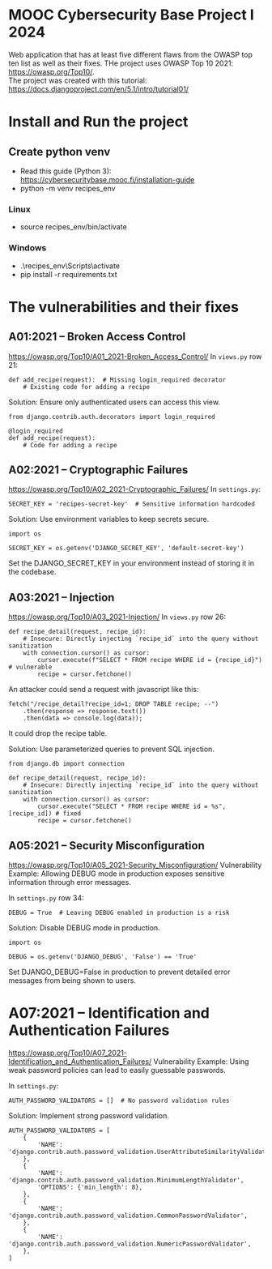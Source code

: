 # MOOC Cybersecurity Base Project I 2024 
Web application that has at least five different flaws from the OWASP top ten list as well as their fixes. THe project uses OWASP Top 10 2021: https://owasp.org/Top10/.  
The project was created with this tutorial: https://docs.djangoproject.com/en/5.1/intro/tutorial01/ 

# Install and Run the project

## Create python venv 
- Read this guide (Python 3): https://cybersecuritybase.mooc.fi/installation-guide
- python -m venv recipes_env
### Linux
- source recipes_env/bin/activate 
### Windows
- .\recipes_env\Scripts\activate
- pip install -r requirements.txt


# The vulnerabilities and their fixes 

##  A01:2021 – Broken Access Control
https://owasp.org/Top10/A01_2021-Broken_Access_Control/
In `views.py` row 21:
````
def add_recipe(request):  # Missing login_required decorator
    # Existing code for adding a recipe
````

Solution: Ensure only authenticated users can access this view.
````
from django.contrib.auth.decorators import login_required

@login_required
def add_recipe(request):
    # Code for adding a recipe
````

## A02:2021 – Cryptographic Failures
https://owasp.org/Top10/A02_2021-Cryptographic_Failures/
In `settings.py`:
````
SECRET_KEY = 'recipes-secret-key'  # Sensitive information hardcoded
````

Solution: Use environment variables to keep secrets secure.

````
import os

SECRET_KEY = os.getenv('DJANGO_SECRET_KEY', 'default-secret-key')
````

Set the DJANGO_SECRET_KEY in your environment instead of storing it in the codebase. 


## A03:2021 – Injection
https://owasp.org/Top10/A03_2021-Injection/
In `views.py` row 26:

````
def recipe_detail(request, recipe_id):
    # Insecure: Directly injecting `recipe_id` into the query without sanitization
    with connection.cursor() as cursor:
        cursor.execute(f"SELECT * FROM recipe WHERE id = {recipe_id}") # vulnerable
        recipe = cursor.fetchone()
````

An attacker could send a request with javascript like this:

````
fetch("/recipe_detail?recipe_id=1; DROP TABLE recipe; --")
    .then(response => response.text())
    .then(data => console.log(data));
````

It could drop the recipe table. 

Solution: Use parameterized queries to prevent SQL injection.

````
from django.db import connection

def recipe_detail(request, recipe_id):
    # Insecure: Directly injecting `recipe_id` into the query without sanitization
    with connection.cursor() as cursor:
        cursor.execute("SELECT * FROM recipe WHERE id = %s", [recipe_id]) # fixed
        recipe = cursor.fetchone()
````

## A05:2021 – Security Misconfiguration
https://owasp.org/Top10/A05_2021-Security_Misconfiguration/
Vulnerability Example: Allowing DEBUG mode in production exposes sensitive information through error messages.

In `settings.py` row 34:

````
DEBUG = True  # Leaving DEBUG enabled in production is a risk
````

Solution: Disable DEBUG mode in production.

````
import os

DEBUG = os.getenv('DJANGO_DEBUG', 'False') == 'True'
````

Set DJANGO_DEBUG=False in production to prevent detailed error messages from being shown to users.


# A07:2021 – Identification and Authentication Failures
https://owasp.org/Top10/A07_2021-Identification_and_Authentication_Failures/
Vulnerability Example: Using weak password policies can lead to easily guessable passwords.

In `settings.py`:

````
AUTH_PASSWORD_VALIDATORS = []  # No password validation rules
````

Solution: Implement strong password validation.

````
AUTH_PASSWORD_VALIDATORS = [
    {
        'NAME': 'django.contrib.auth.password_validation.UserAttributeSimilarityValidator',
    },
    {
        'NAME': 'django.contrib.auth.password_validation.MinimumLengthValidator',
        'OPTIONS': {'min_length': 8},
    },
    {
        'NAME': 'django.contrib.auth.password_validation.CommonPasswordValidator',
    },
    {
        'NAME': 'django.contrib.auth.password_validation.NumericPasswordValidator',
    },
]
````
